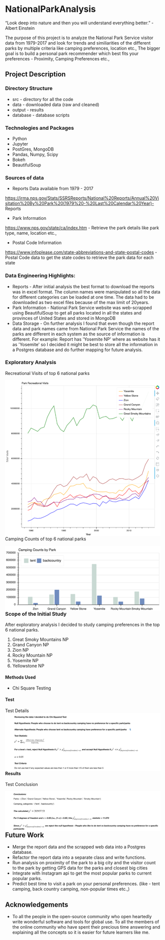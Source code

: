 # NationalParkAnalysis 

“Look deep into nature and then you will understand everything better.” - Albert Einstein

The purpose of this project is to analyze the National Park Service visitor data from 1979-2017 and look for trends and similiarities of the different parks by multiple criteria like camping preferences, location etc., The bigger goal is to build a personal park recommender which best fits your preferences - Proximity, Camping Preferences etc., 


## Project Description


### Directory Structure
* src - directory for all the code
* data - downloaded data (raw and cleaned)
* output - results
* database - database scripts

### Technologies and Packages 
* Python
* Jupyter
* PostGres, MongoDB
* Pandas, Numpy, Scipy
* Bokeh
* BeautifulSoup

### Sources of data
* Reports Data available from 1979 - 2017

https://irma.nps.gov/Stats/SSRSReports/National%20Reports/Annual%20Visitation%20By%20Park%20(1979%20-%20Last%20Calendar%20Year)- Reports 

* Park Information 

https://www.nps.gov/state/ca/index.htm - Retrieve the park details like park type, name, location etc.,

* Postal Code Information

https://www.infoplease.com/state-abbreviations-and-state-postal-codes - Postal Code data to get the state codes to retrieve the park data for each state


### Data Engineering Highlights:
* Reports - After initial analysis the best format to download the reports was in excel format. The column names were manipulated so all the data for different categories can be loaded at one time. The data had to be downloaded as two excel files because of the max limit of 20years.
* Park Information - National Park Service website was web-scrapped using BeautifulSoup to get all parks located in all the states and provinces of United States and stored in MongoDB
* Data Storage - On further analysis I found that even though the report data and park names came from National Park Service the names of the parks are different in each system as the source of information is different. For example: Report has 'Yosemite NP' where as website has it as 'Yosemite' so I decided it might be best to store all the information in a Postgres database and do further mapping for future analysis.

### Exploratory Analysis
Recreational Visits of top 6 national parks

<img src="output/Recreational_Visits.png"
     alt="Recreational Visits"
     style="float: left; margin-right: 10px;" />
     
Camping Counts of top 6 national parks    

 <img src="output/Camping_Counts.png"
     alt="Camping Counts"
     style="float: left; margin-right: 10px;" />
     


### Scope of the Initial Study
After exploratory analysis I decided to study camping preferences in the top 6 national parks. 
 1. Great Smoky Mountains NP
 2. Grand Canyon NP
 3. Zion NP
 4. Rocky Mountain NP
 5. Yosemite NP
 6. Yellowstone NP
 

#### Methods Used
* Chi Square Testing

#### Test
Test Details
 <img src="output/Test_Information.png"
     alt="Test Information"
     style="float: left; margin-right: 10px;" />

#### Results

Test Conclusion

 <img src="output/Test_Conclusions.png"
     alt="Test Conclusion"
     style="float: left; margin-right: 10px;" />


## Future Work
* Merge the report data and the scrapped web data into a Postgres database.
* Refactor the report data into a separate class and write functions.
* Run analysis on proximity of the park to a big city and the visitor count to the park by getting GPS data for the parks and closest big cities
* Integrate with Instagram api to get the most popular parks to current popular parks.
* Predict best time to visit a park on your personal preferences. (like - tent camping, back country camping, non-popular times etc.,)


## Acknowledgements
* To all the people in the open-source community who open heartedly write wonderful software and tools for global use. To all the members of the online community who have spent their precious time answering and explaining all the concepts so it is easier for future learners like me.

 
